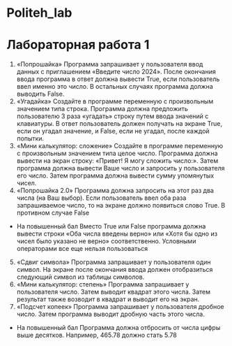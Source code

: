 # Politeh_lab
# Лабораторная работа 1
1. «Попрошайка»
Программа запрашивает у пользователя ввод данных с приглашением 
«Введите число 2024».
После окончания ввода программа в ответ должна вывести True, если 
пользователь ввел именно это число. В остальных случаях программа 
должна выводить False.
2. «Угадайка»
Создайте в программе переменную с произвольным значением типа 
строка. Программа должна предложить пользователю 3 раза 
«угадать» строку путем ввода значений с клавиатуры. 
В ответ пользователь должен получать на экране True, если он угадал 
значение, и False, если не угадал, после каждой попытки.
3. «Мини калькулятор: сложение»
Создайте в программе переменную с произвольным значением типа 
целое число. Программа должна вывести на экран строку: 
«Привет! Я могу сложить число:».
Затем программа должна вывести Ваше число и запросить у 
пользователя его число.
Затем программа должна вывести сумму упомянутых чисел.
4. «Попрошайка 2.0»
Программа должна запросить на этот раз два числа (на Ваш выбор). 
Если пользователь ввел оба раза запрашиваемое число, то на экране 
должно появиться слово True. В противном случае False
* На повышенный бал
Вместо True или False программа должна вывести строки «Оба числа введены 
верно» или «Хотя бы одно из чисел было указано не верно» соответственно. 
Условными операторами все еще нельзя пользоваться
5. «Сдвиг символа»
Программа запрашивает у пользователя один символ. На экране 
после окончания ввода должен отобразиться следующий символ из 
таблицы символов.
6. «Мини калькулятор: степень»
Программа запрашивает у пользователя число. Затем выводит 
квадрат этого числа. Затем результат также возводит в квадрат и 
выводит его на экран.
7. «Подсчет копеек»
Программа запрашивает у пользователя дробное число. Затем 
программа выводит дробную часть этого числа.
* На повышенный бал
Программа должна отбросить от числа цифры выше десятков.
Например, 465.78 должно стать 5.78
